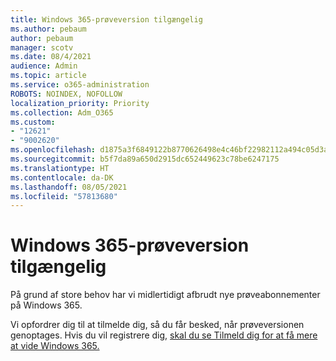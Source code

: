 ```yaml
---
title: Windows 365-prøveversion tilgængelig
ms.author: pebaum
author: pebaum
manager: scotv
ms.date: 08/4/2021
audience: Admin
ms.topic: article
ms.service: o365-administration
ROBOTS: NOINDEX, NOFOLLOW
localization_priority: Priority
ms.collection: Adm_O365
ms.custom:
- "12621"
- "9002620"
ms.openlocfilehash: d1875a3f6849122b8770626498e4c46bf22982112a494c05d3acf0c313f2fa46
ms.sourcegitcommit: b5f7da89a650d2915dc652449623c78be6247175
ms.translationtype: HT
ms.contentlocale: da-DK
ms.lasthandoff: 08/05/2021
ms.locfileid: "57813680"
---
```

# <a name="windows-365-trial-availability"></a>Windows 365-prøveversion tilgængelig

På grund af store behov har vi midlertidigt afbrudt nye prøveabonnementer på Windows 365.

Vi opfordrer dig til at tilmelde dig, så du får besked, når prøveversionen genoptages. Hvis du vil registrere dig, [skal du se Tilmeld dig for at få mere at vide Windows 365.](https://aka.ms/Win365InfoNotification)